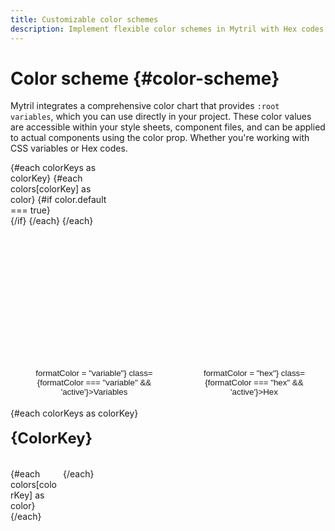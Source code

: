 ```yaml
---
title: Customizable color schemes
description: Implement flexible color schemes in Mytril with Hex codes and CSS variables. Easily apply or tweak colors in your components and styles to match your design system.
---
```


<script lang="ts">
    import Color from "./modules/color.svelte";
    import ColorSummary from "./modules/color-summary.svelte";
    import { colors } from "./modules/colors.js";
    

    let formatColor = "variable"
    const colorKeys = Object.keys(colors);
</script>

# Color scheme {#color-scheme}

Mytril integrates a comprehensive color chart that provides `:root variables`, which you can use directly in your project. These color values are accessible within your style sheets, component files, and can be applied to actual components using the color prop. Whether you're working with CSS variables or Hex codes.

<ul>
    {#each colorKeys as colorKey}
        {#each colors[colorKey] as color}
            {#if color.default === true}
                <li>
                    <ColorSummary name={colorKey} color={color}/>
                </li>
            {/if}
        {/each}
    {/each}
</ul>

<div class="select-format">
    <button on:click={() => formatColor = "variable"} class={formatColor === "variable" && 'active'}>Variables</button>
    <button on:click={() => formatColor = "hex"} class={formatColor === "hex" && 'active'}>Hex</button>
</div>

{#each colorKeys as colorKey}

<h3 id={colorKey}>{colorKey}</h3>
<section class="wrapper-colors">
{#each colors[colorKey] as color}
<Color color={color} format={formatColor}/>
{/each}
</section>
{/each}

<style lang="postcss">

ul {
    height: 300px;
    column-count: 3;
    column-gap: 4px;
    column-fill: auto;

    list-style: none;
    margin-bottom: 26px;
    margin-top: 0;
    padding: 0;
    border-bottom: 1px solid var(--c-divider);

    & li {
        list-style: none;
        margin-top: 0;
        margin-bottom: 0;

        &:before {
            display: none;
        }
    }

    & > li+li {
        margin-top: 0.25em;
    }
}

    .select-format {
        display: flex;
        width: 100%;
        margin-top: 0.5rem;

        button {
            border: 1px solid var(--c-text-1);
            color: var(--c-text);
            border-radius: 1rem;
            padding: 0.25rem 1rem;
            background-color: transparent;
            cursor: pointer;

            &.active {
                border: 1px solid var(--c-primary);
                background-color: var(--c-primary);
            }

            &:first-child {
                margin-left: auto;
            }
            &:last-child {
                margin-left: 0.5rem;
            }
        }
    }

    h3 {
        text-transform: capitalize;
        font-weight: 700;
        line-height: 1.5;
        margin-bottom: 5vw;
        padding: 2vw 0;
        font-size: 20px;

         @media (min-width: 544px) {
            padding: 0;
            margin: 0 0 30px;
            font-size: 24px;
         }
    }

    .wrapper-colors {
        display: grid;
        grid-template-rows: 1fr;
        gap: 0.5rem;

       @media (min-width: 544px) {
            grid-template-columns: repeat(5, calc(100% / 5 - 0.5rem));
       }

        @media (min-width: 748px) {
            grid-template-columns: repeat(6, calc((100% / 6 - 0.5rem)));
       }
    }
</style>
